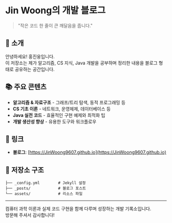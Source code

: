 # Jin Woong의 개발 블로그

> "작은 코드 한 줄이 큰 깨달음을 줍니다."

## 🚀 소개

안녕하세요! 홍진웅입니다.  
이 저장소는 제가 알고리즘, CS 지식, Java 개발을 공부하며 정리한 내용을 블로그 형태로 공유하는 공간입니다.

## 📚 주요 콘텐츠

- **알고리즘 & 자료구조** - 그래프/트리 탐색, 동적 프로그래밍 등
- **CS 기초 이론** - 네트워크, 운영체제, 데이터베이스 등
- **Java 실전 코드** - 효율적인 구현 예제와 최적화 팁
- **개발 생산성 향상** - 유용한 도구와 워크플로우

## 🔗 링크

- **블로그**: [https://JinWoong9607.github.io](https://JinWoong9607.github.io)

## 📂 저장소 구조

```
├── _config.yml        # Jekyll 설정
├── _posts/            # 블로그 포스트
└── assets/            # 리소스 파일
```

---

컴퓨터 과학 이론과 실제 코드 구현을 함께 다루며 성장하는 개발 기록소입니다.  
방문해 주셔서 감사합니다!
